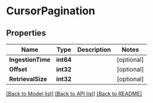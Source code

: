 # CursorPagination

## Properties

Name | Type | Description | Notes
------------ | ------------- | ------------- | -------------
**IngestionTime** | **int64** |  | [optional] 
**Offset** | **int32** |  | [optional] 
**RetrievalSize** | **int32** |  | [optional] 

[[Back to Model list]](../README.md#documentation-for-models) [[Back to API list]](../README.md#documentation-for-api-endpoints) [[Back to README]](../README.md)


